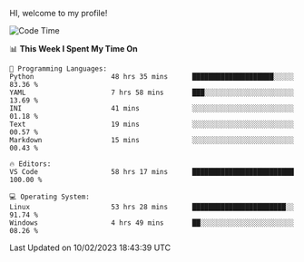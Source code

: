 HI, welcome to my profile!
<!--START_SECTION:waka-->
![Code Time](http://img.shields.io/badge/Code%20Time-507%20hrs%2025%20mins-blue)

📊 **This Week I Spent My Time On** 

```text
💬 Programming Languages: 
Python                   48 hrs 35 mins      ████████████████████░░░░░   83.36 % 
YAML                     7 hrs 58 mins       ███░░░░░░░░░░░░░░░░░░░░░░   13.69 % 
INI                      41 mins             ░░░░░░░░░░░░░░░░░░░░░░░░░   01.18 % 
Text                     19 mins             ░░░░░░░░░░░░░░░░░░░░░░░░░   00.57 % 
Markdown                 15 mins             ░░░░░░░░░░░░░░░░░░░░░░░░░   00.43 % 

🔥 Editors: 
VS Code                  58 hrs 17 mins      █████████████████████████   100.00 % 

💻 Operating System: 
Linux                    53 hrs 28 mins      ███████████████████████░░   91.74 % 
Windows                  4 hrs 49 mins       ██░░░░░░░░░░░░░░░░░░░░░░░   08.26 % 

```


 Last Updated on 10/02/2023 18:43:39 UTC
<!--END_SECTION:waka-->
